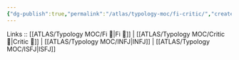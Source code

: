 ```yaml
---
{"dg-publish":true,"permalink":"/atlas/typology-moc/fi-critic/","created":"","updated":""}
---
```


Links :: [[ATLAS/Typology MOC/Fi 🔱\|Fi 🔱]] | [[ATLAS/Typology MOC/Critic 🤔\|Critic 🤔]] | [[ATLAS/Typology MOC/INFJ\|INFJ]] | [[ATLAS/Typology MOC/ISFJ\|ISFJ]]